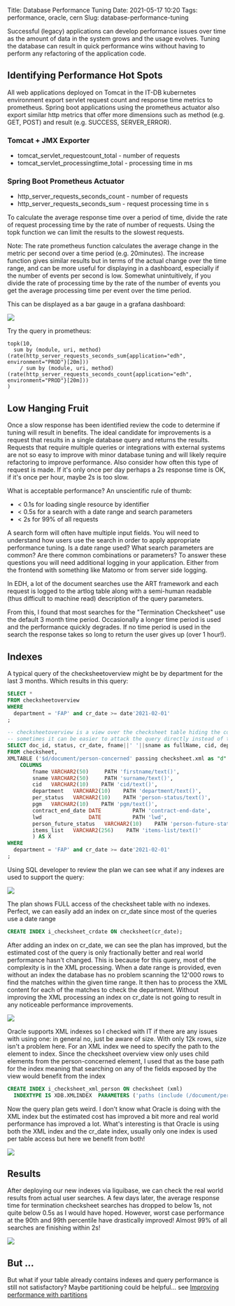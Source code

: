 Title: Database Performance Tuning
Date: 2021-05-17 10:20
Tags: performance, oracle, cern
Slug: database-performance-tuning

Successful (legacy) applications can develop performance issues over time as the amount of data in 
the system grows and the usage evolves. Tuning the database can result in quick performance wins 
without having to perform any refactoring of the application code.

Identifying Performance Hot Spots
---------------------------------

All web applications deployed on Tomcat in the IT-DB kubernetes environment export servlet request 
count and response time metrics to prometheus. Spring boot applications using the prometheus 
actuator also export similar http metrics that offer more dimensions such as method (e.g. GET, POST) 
and result (e.g. SUCCESS, SERVER_ERROR).

### Tomcat + JMX Exporter

* tomcat_servlet_requestcount_total - number of requests
* tomcat_servlet_processingtime_total - processing time in ms

### Spring Boot Prometheus Actuator

* http_server_requests_seconds_count - number of requests
* http_server_requests_seconds_sum - request processing time in s

To calculate the average response time over a period of time, divide the rate of request processing 
time by the rate of number of requests. Using the topk function we can limit the results 
to the slowest requests.

Note: The rate prometheus function calculates the average change in the metric per second over a time 
period (e.g. 20minutes). The increase function gives similar results but in terms of the actual change 
over the time range, and can be more useful for displaying in a dashboard, especially if the number 
of events per second is low. Somewhat unintuitively, if you divide the rate of processing time by 
the rate of the number of events you get the average processing time per event over the time period.

This can be displayed as a bar gauge in a grafana dashboard:

![](|filename|/images/grafana-performance-barchart.png)

Try the query in prometheus:

```
topk(10,
  sum by (module, uri, method) (rate(http_server_requests_seconds_sum{application="edh", environment="PROD"}[20m]))
    / sum by (module, uri, method) (rate(http_server_requests_seconds_count{application="edh", environment="PROD"}[20m]))
)
```

Low Hanging Fruit
-----------------

Once a slow response has been identified review the code to determine if tuning will result in 
benefits. The ideal candidate for improvements is a request that results in a single database query 
and returns the results. Requests that require multiple queries or integrations with external systems 
are not so easy to improve with minor database tuning and will likely require refactoring to improve 
performance. Also consider how often this type of request is made. If it's only once per day perhaps 
a 2s response time is OK, if it's once per hour, maybe 2s is too slow.

What is acceptable performance? An unscientific rule of thumb:

* < 0.1s for loading single resource by identifier
* < 0.5s for a search with a date range and search parameters
* < 2s for 99% of all requests

A search form will often have multiple input fields. You will need to understand how users use the 
search in order to apply appropriate performance tuning. Is a date range used? What search parameters 
are common? Are there common combinations or parameters? To answer these questions you will need 
additional logging in your application. Either from the frontend with something like Matomo or from 
server side logging.

In EDH, a lot of the document searches use the ART framework and each request is logged to the artlog 
table along with a semi-human readable (thus difficult to machine read) description of the query 
parameters.

From this, I found that most searches for the "Termination Checksheet" use the default 3 month time 
period. Occasionally a longer time period is used and the performance quickly degrades. If no time 
period is used in the search the response takes so long to return the user gives up (over 1 hour!).

Indexes
-------

A typical query of the checksheetoverview might be by department for the last 3 months. Which results
in this query:

```sql
SELECT *
FROM checksheetoverview
WHERE
  department = 'FAP' and cr_date >= date'2021-02-01'
;

-- checksheetoverview is a view over the checksheet table hiding the complexity of processing the XML content
-- sometimes it can be easier to attack the query directly instead of the indirection from the view
SELECT doc_id, status, cr_date, fname||' '||sname as fullName, cid, department, per_status, pgm, contract_end_date, lwd, person_future_status, items_list
FROM checksheet,
XMLTABLE ('$d/document/person-concerned' passing checksheet.xml as "d"
    COLUMNS
        fname VARCHAR2(50)     PATH 'firstname/text()',
        sname VARCHAR2(50)     PATH 'surname/text()',
        cid   VARCHAR2(10)    PATH 'cid/text()',
        department   VARCHAR2(10)    PATH 'department/text()',
        per_status   VARCHAR2(10)    PATH 'person-status/text()',
        pgm   VARCHAR2(10)    PATH 'pgm/text()',
        contract_end_date DATE          PATH 'contract-end-date',
        lwd               DATE          PATH 'lwd',
        person_future_status   VARCHAR2(10)    PATH 'person-future-status/text()',
        items_list   VARCHAR2(256)    PATH 'items-list/text()'
        ) AS X
WHERE
  department = 'FAP' and cr_date >= date'2021-02-01'
;
```

Using SQL developer to review the plan we can see what if any indexes are used to support the query:

![](checksheet_plan.png)

The plan shows FULL access of the checksheet table with no indexes. Perfect, we can easily add an 
index on cr_date since most of the queries use a date range

```sql
CREATE INDEX i_checksheet_crdate ON checksheet(cr_date);
```

After adding an index on cr_date, we can see the plan has improved, but the estimated cost of the 
query is only fractionally better and real world performance hasn't changed. This is because for this 
query, most of the complexity is in the XML processing. When a date range is provided, even without 
an index the database has no problem scanning the 12'000 rows to find the matches within the given 
time range. It then has to process the XML content for each of the matches to check the department. 
Without improving the XML processing an index on cr_date is not going to result in any noticeable 
performance improvements.

![](|filename|/images/checksheet_plan_index.png)

Oracle supports XML indexes so I checked with IT if there are any issues with using one: in general 
no, just be aware of size. With only 12k rows, size isn't a problem here. For an XML index we need 
to specify the path to the element to index. Since the checksheet overview view only uses child 
elements from the person-concerned element, I used that as the base path for the index meaning that 
searching on any of the fields exposed by the view would benefit from the index

```sql
CREATE INDEX i_checksheet_xml_person ON checksheet (xml)
  INDEXTYPE IS XDB.XMLINDEX  PARAMETERS ('paths (include (/document/person-concerned))');
```

Now the query plan gets weird. I don't know what Oracle is doing with the XML index but the estimated 
cost has improved a bit more and real world performance has improved a lot. What's interesting is 
that Oracle is using both the XML index and the cr_date index, usually only one index is used per 
table access but here we benefit from both!

![](|filename|/images/checksheet_plan_weird.png)

Results
-------

After deploying our new indexes via liquibase, we can check the real world results from actual user 
searches. A few days later, the average response time for termination checksheet searches has dropped 
to below 1s, not quite below 0.5s as I would have hoped. However, worst case performance at the 90th 
and 99th percentile have drastically improved! Almost 99% of all searches are finishing within 2s!

![](|filename|/images/checksheet_plan_results.png)

But ...
-------

But what if your table already contains indexes and query performance is still not satisfactory? 
Maybe partitioning could be helpful... see [Improving performance with partitions](/2021/06/improving-performance-with-partitions.html)